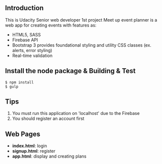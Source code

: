 ## Introduction
This is Udacity Senior web developer 1st project
Meet up event planner is a web app for creating events with features as:

- HTML5, SASS
- Firebase API
- Bootstrap 3 provides foundational styling and utility CSS classes (ex. alerts, error styling)
- Real-time validation


## Install the node package & Building & Test

 ```
$ npm install
$ gulp
 ```

## Tips
1. You must run this application on 'localhost' due to the Firebase
2. You should register an account first

## Web Pages

- **index.html**: login
- **signup.html**: register
- **app.html**: display and creating plans

